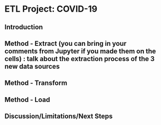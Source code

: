 # ETL Project: COVID-19


## Introduction

## Method - Extract (you can bring in your comments from Jupyter if you made them on the cells) : talk about the extraction process of the 3 new data sources

## Method - Transform 

## Method - Load 


## Discussion/Limitations/Next Steps